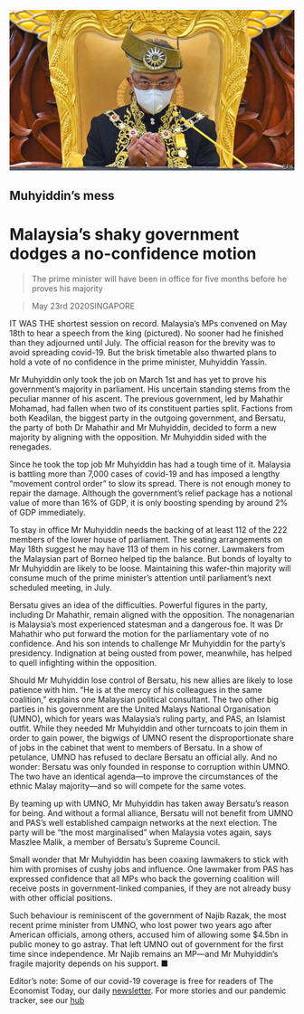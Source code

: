 ![](./images/20200523_ASP001_0.jpg)

## Muhyiddin’s mess

# Malaysia’s shaky government dodges a no-confidence motion

> The prime minister will have been in office for five months before he proves his majority

> May 23rd 2020SINGAPORE

IT WAS THE shortest session on record. Malaysia’s MPs convened on May 18th to hear a speech from the king (pictured). No sooner had he finished than they adjourned until July. The official reason for the brevity was to avoid spreading covid-19. But the brisk timetable also thwarted plans to hold a vote of no confidence in the prime minister, Muhyiddin Yassin.

Mr Muhyiddin only took the job on March 1st and has yet to prove his government’s majority in parliament. His uncertain standing stems from the peculiar manner of his ascent. The previous government, led by Mahathir Mohamad, had fallen when two of its constituent parties split. Factions from both Keadilan, the biggest party in the outgoing government, and Bersatu, the party of both Dr Mahathir and Mr Muhyiddin, decided to form a new majority by aligning with the opposition. Mr Muhyiddin sided with the renegades.

Since he took the top job Mr Muhyiddin has had a tough time of it. Malaysia is battling more than 7,000 cases of covid-19 and has imposed a lengthy “movement control order” to slow its spread. There is not enough money to repair the damage. Although the government’s relief package has a notional value of more than 16% of GDP, it is only boosting spending by around 2% of GDP immediately.

To stay in office Mr Muhyiddin needs the backing of at least 112 of the 222 members of the lower house of parliament. The seating arrangements on May 18th suggest he may have 113 of them in his corner. Lawmakers from the Malaysian part of Borneo helped tip the balance. But bonds of loyalty to Mr Muhyiddin are likely to be loose. Maintaining this wafer-thin majority will consume much of the prime minister’s attention until parliament’s next scheduled meeting, in July.

Bersatu gives an idea of the difficulties. Powerful figures in the party, including Dr Mahathir, remain aligned with the opposition. The nonagenarian is Malaysia’s most experienced statesman and a dangerous foe. It was Dr Mahathir who put forward the motion for the parliamentary vote of no confidence. And his son intends to challenge Mr Muhyiddin for the party’s presidency. Indignation at being ousted from power, meanwhile, has helped to quell infighting within the opposition.

Should Mr Muhyiddin lose control of Bersatu, his new allies are likely to lose patience with him. “He is at the mercy of his colleagues in the same coalition,” explains one Malaysian political consultant. The two other big parties in his government are the United Malays National Organisation (UMNO), which for years was Malaysia’s ruling party, and PAS, an Islamist outfit. While they needed Mr Muhyiddin and other turncoats to join them in order to gain power, the bigwigs of UMNO resent the disproportionate share of jobs in the cabinet that went to members of Bersatu. In a show of petulance, UMNO has refused to declare Bersatu an official ally. And no wonder: Bersatu was only founded in response to corruption within UMNO. The two have an identical agenda—to improve the circumstances of the ethnic Malay majority—and so will compete for the same votes.

By teaming up with UMNO, Mr Muhyiddin has taken away Bersatu’s reason for being. And without a formal alliance, Bersatu will not benefit from UMNO and PAS’s well established campaign networks at the next election. The party will be “the most marginalised” when Malaysia votes again, says Maszlee Malik, a member of Bersatu’s Supreme Council.

Small wonder that Mr Muhyiddin has been coaxing lawmakers to stick with him with promises of cushy jobs and influence. One lawmaker from PAS has expressed confidence that all MPs who back the governing coalition will receive posts in government-linked companies, if they are not already busy with other official positions.

Such behaviour is reminiscent of the government of Najib Razak, the most recent prime minister from UMNO, who lost power two years ago after American officials, among others, accused him of allowing some $4.5bn in public money to go astray. That left UMNO out of government for the first time since independence. Mr Najib remains an MP—and Mr Muhyiddin’s fragile majority depends on his support. ■

Editor’s note: Some of our covid-19 coverage is free for readers of The Economist Today, our daily [newsletter](https://www.economist.com/https://my.economist.com/user#newsletter). For more stories and our pandemic tracker, see our [hub](https://www.economist.com//news/2020/03/11/the-economists-coverage-of-the-coronavirus)